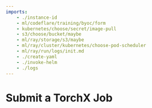 ```yaml
---
imports:
    - ./instance-id
    - ml/codeflare/training/byoc/form
    - kubernetes/choose/secret/image-pull
    - s3/choose/bucket/maybe
    - ml/ray/storage/s3/maybe
    - ml/ray/cluster/kubernetes/choose-pod-scheduler
    - ml/ray/run/logs/init.md
    - ./create-yaml
    - ./invoke-helm
    - ./logs
---
```


# Submit a TorchX Job
